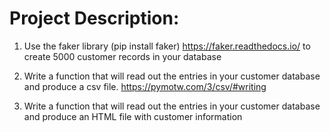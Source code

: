 # Project Description:

1. Use the faker library (pip install faker)
   https://faker.readthedocs.io/ to create 5000 customer records in
   your database

2. Write a function that will read out the entries in your customer
   database and produce a csv file. https://pymotw.com/3/csv/#writing

3. Write a function that will read out the entries in your customer
   database and produce an HTML file with customer information


